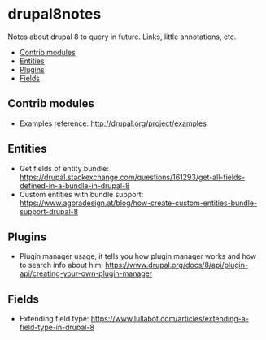 # drupal8notes
Notes about drupal 8 to query in future. Links, little annotations, etc.

  * [Contrib modules](#contrib-modules)
  * [Entities](#entities)
  * [Plugins](#plugins)
  * [Fields](#fields)

## Contrib modules
- Examples reference: http://drupal.org/project/examples

## Entities
- Get fields of entity bundle: https://drupal.stackexchange.com/questions/161293/get-all-fields-defined-in-a-bundle-in-drupal-8
- Custom entities with bundle support: https://www.agoradesign.at/blog/how-create-custom-entities-bundle-support-drupal-8

## Plugins
- Plugin manager usage, it tells you how plugin manager works and how to search info about him: https://www.drupal.org/docs/8/api/plugin-api/creating-your-own-plugin-manager

## Fields
- Extending field type: https://www.lullabot.com/articles/extending-a-field-type-in-drupal-8
